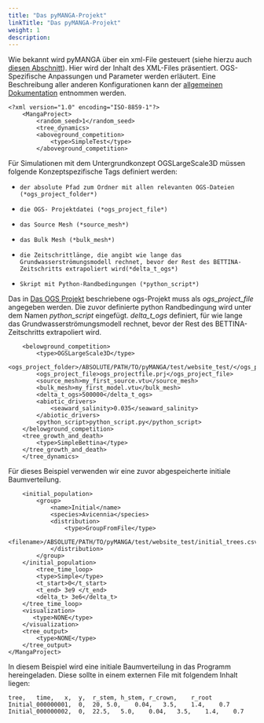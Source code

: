 ```yaml
---
title: "Das pyMANGA-Projekt"
linkTitle: "Das pyMANGA-Projekt"
weight: 1
description:
---
```


Wie bekannt wird pyMANGA über ein xml-File gesteuert (siehe hierzu auch <a href="/de/docs/steuerdatei/">diesen Abschnitt</a>).
Hier wird der Inhalt des XML-Files präsentiert.
OGS-Spezifische Anpassungen und Parameter werden erläutert.
Eine Beschreibung aller anderen Konfigurationen kann der <a href="https://jbathmann.github.io/pyMANGA/project_dox__MangaProject__MangaProject.html" target="_blank">allgemeinen Dokumentation</a> entnommen werden.

    <?xml version="1.0" encoding="ISO-8859-1"?>
        <MangaProject>
            <random_seed>1</random_seed>
            <tree_dynamics>
            <aboveground_competition>
                <type>SimpleTest</type>
            </aboveground_competition>

Für Simulationen mit dem Untergrundkonzept OGSLargeScale3D müssen folgende Konzeptspezifische Tags definiert werden:

-     der absolute Pfad zum Ordner mit allen relevanten OGS-Dateien (*ogs_project_folder*)
-     die OGS- Projektdatei (*ogs_project_file*)
-     das Source Mesh (*source_mesh*)
-     das Bulk Mesh (*bulk_mesh*)
-     die Zeitschrittlänge, die angibt wie lange das Grundwasserströmungsmodell rechnet, bevor der Rest des BETTINA-Zeitschritts extrapoliert wird(*delta_t_ogs*)
-     Skript mit Python-Randbedingungen (*python_script*)

Das in <a href="/de/docs/beispielmodell_ogs_bettina/ogs_projekt/">Das OGS Projekt</a> beschriebene ogs-Projekt muss als *ogs_project_file* angegeben werden.
Die zuvor definierte python Randbedingung wird unter dem Namen *python_script* eingefügt.
*delta_t_ogs* definiert, für wie lange das Grundwasserströmungsmodell rechnet, bevor der Rest des BETTINA-Zeitschritts extrapoliert wird.

        <belowground_competition>
            <type>OGSLargeScale3D</type>
            <ogs_project_folder>/ABSOLUTE/PATH/TO/pyMANGA/test/website_test/</ogs_project_folder>
            <ogs_project_file>ogs_projectfile.prj</ogs_project_file>
            <source_mesh>my_first_source.vtu</source_mesh>
            <bulk_mesh>my_first_model.vtu</bulk_mesh>
            <delta_t_ogs>500000</delta_t_ogs>
            <abiotic_drivers>
                <seaward_salinity>0.035</seaward_salinity>
            </abiotic_drivers>
            <python_script>python_script.py</python_script>
        </belowground_competition>
        <tree_growth_and_death>
            <type>SimpleBettina</type>
        </tree_growth_and_death>
        </tree_dynamics>
	   
Für dieses Beispiel verwenden wir eine zuvor abgespeicherte initiale Baumverteilung.

        <initial_population>
            <group>
                <name>Initial</name>
                <species>Avicennia</species>
                <distribution>
                    <type>GroupFromFile</type>
                    <filename>/ABSOLUTE/PATH/TO/pyMANGA/test/website_test/initial_trees.csv</filename>
                </distribution>
            </group>
        </initial_population>
            <tree_time_loop>
            <type>Simple</type>
            <t_start>0</t_start>
            <t_end> 3e9 </t_end>
            <delta_t> 3e6</delta_t>
        </tree_time_loop>
        <visualization>
           <type>NONE</type>
        </visualization>
        <tree_output>
            <type>NONE</type>
        </tree_output>
    </MangaProject>

In diesem Beispiel wird eine initiale Baumverteilung in das Programm hereingeladen.
Diese sollte in einem externen File mit folgendem Inhalt liegen:

    tree,	time,	x,	y,	r_stem,	h_stem,	r_crown,	r_root	
    Initial_000000001,	0,	20,	5.0,	0.04,	3.5,	1.4,	0.7
    Initial_000000002,	0,	22.5,	5.0,	0.04,	3.5,	1.4,	0.7
	
